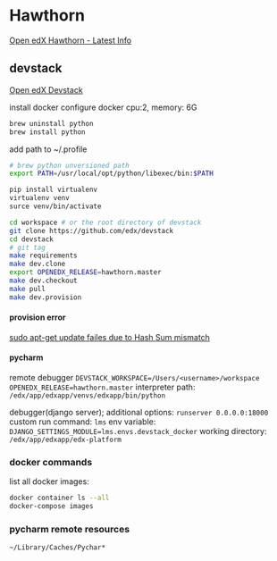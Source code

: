 
# Hawthorn

[Open edX Hawthorn - Latest Info](https://raccoongang.com/blog/open-edx-hawthorn-latest-info/)  


## devstack
[Open edX Devstack](https://github.com/edx/devstack/blob/master/README.rst)  

install docker
configure docker
    cpu:2, memory: 6G
```bash
brew uninstall python
brew install python
```
add path to ~/.profile
```bash
# brew python unversioned path
export PATH=/usr/local/opt/python/libexec/bin:$PATH
```
```bash
pip install virtualenv
virtualenv venv
surce venv/bin/activate

cd workspace # or the root directory of devstack
git clone https://github.com/edx/devstack
cd devstack
# git tag
make requirements
make dev.clone
export OPENEDX_RELEASE=hawthorn.master 
make dev.checkout
make pull
make dev.provision
```

#### provision error

[sudo apt-get update failes due to Hash Sum mismatch](https://askubuntu.com/questions/760574/sudo-apt-get-update-failes-due-to-hash-sum-mismatch)

#### pycharm
remote debugger
`DEVSTACK_WORKSPACE=/Users/<username>/workspace`
`OPENEDX_RELEASE=hawthorn.master`
interpreter path:
`/edx/app/edxapp/venvs/edxapp/bin/python`

debugger(django server);
additional options: `runserver 0.0.0.0:18000`
custom run command: `lms`
env variable: `DJANGO_SETTINGS_MODULE=lms.envs.devstack_docker`
working directory: `/edx/app/edxapp/edx-platform`



### docker commands
list all docker images:
```bash
docker container ls --all
docker-compose images
```

### pycharm remote resources
`~/Library/Caches/Pychar*`

<!--stackedit_data:
eyJoaXN0b3J5IjpbMjAxMjI1ODAxNywtNzUzOTY3NTAyLDk3NT
g5MjYyOSw4NTgyODk2MTksLTExOTAyNjgxOTUsMTExMjkyMTM1
MSwtMTA3MTMxODA4Nyw0ODU4MDIwLC02MTk4NjI2XX0=
-->